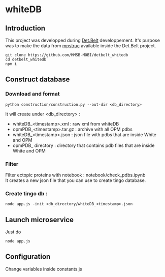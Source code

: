 # whiteDB

## Introduction

This project was developped during [Det.Belt](http://detbelt.ibcp.fr/) developpement. It's purpose was to make the data from [mpstruc](http://blanco.biomol.uci.edu/mpstruc/) available inside the Det.Belt project.

```
git clone https://github.com/MMSB-MOBI/detbelt_whitedb
cd detbelt_whitedb
npm i
```

## Construct database

### Download and format
````
python construction/construction.py --out-dir <db_directory>
````
It will create under <db_directory> : 
* whiteDB_\<timestamp>.xml : raw xml from whiteDB
* opmPDB_\<timestamp>.tar.gz : archive with all OPM pdbs
* whiteDB_\<timestamp>.json : json file with pdbs that are inside White and OPM
* opmPDB_<timestamp> directory : directory that contains pdb files that are inside White and OPM

### Filter
Filter ectopic proteins with notebook : notebook/check_pdbs.ipynb  
It creates a new json file that you can use to create tingo database. 

### Create tingo db : 
```
node app.js -init <db_directory/whiteDB_<timestamp>.json
```

## Launch microservice
Just do
```
node app.js
```

## Configuration
Change variables inside constants.js 